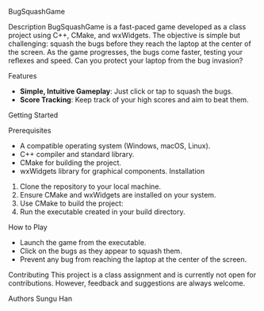 BugSquashGame

Description
BugSquashGame is a fast-paced game developed as a class project using C++, CMake, and wxWidgets. The objective is simple but challenging: squash the bugs before they reach the laptop at the center of the screen. As the game progresses, the bugs come faster, testing your reflexes and speed. Can you protect your laptop from the bug invasion?

Features
- **Simple, Intuitive Gameplay**: Just click or tap to squash the bugs.
- **Score Tracking**: Keep track of your high scores and aim to beat them.

Getting Started

Prerequisites
- A compatible operating system (Windows, macOS, Linux).
- C++ compiler and standard library.
- CMake for building the project.
- wxWidgets library for graphical components.
Installation
1. Clone the repository to your local machine.
2. Ensure CMake and wxWidgets are installed on your system.
3. Use CMake to build the project:
4. Run the executable created in your build directory.

How to Play
- Launch the game from the executable.
- Click on the bugs as they appear to squash them.
- Prevent any bug from reaching the laptop at the center of the screen.

Contributing
This project is a class assignment and is currently not open for contributions. However, feedback and suggestions are always welcome.


Authors
Sungu Han
